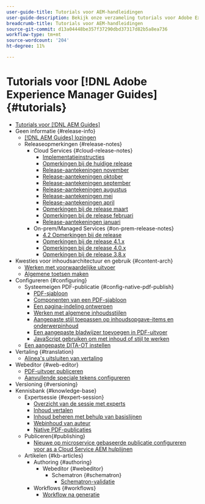 ```yaml
---
user-guide-title: Tutorials voor AEM-handleidingen
user-guide-description: Bekijk onze verzameling tutorials voor Adobe Experience Manager-handleidingen.
breadcrumb-title: Tutorials voor AEM-handleidingen
source-git-commit: d13a04448be357f37290dbd37317d82b5a8ea736
workflow-type: tm+mt
source-wordcount: '204'
ht-degree: 11%

---
```



# Tutorials voor [!DNL Adobe Experience Manager Guides] {#tutorials}

+ [Tutorials voor [!DNL AEM Guides]](overview.md)
+ Geen informatie {#release-info}
   + [[!DNL AEM Guides] lozingen](./release-info/latest-release-info.md)
   + Releaseopmerkingen {#release-notes}
      + Cloud Services {#cloud-release-notes}
         + [Implementatieinstructies](./release-info/deploy-xml-on-aemaacs.md)
         + [Opmerkingen bij de huidige release](./release-info/release-notes-2023.2.0.md)
         + [Release-aantekeningen november](./release-info/release-notes-2022.11.0.md)
         + [Release-aantekeningen oktober](./release-info/release-notes-2022.10.0.md)
         + [Release-aantekeningen september](./release-info/release-notes-2022.9.0.md)
         + [Release-aantekeningen augustus](./release-info/release-notes-2022.8.0.md)
         + [Release-aantekeningen mei](./release-info/release-notes-2022.5.0.md)
         + [Release-aantekeningen april](./release-info/release-notes-2022.4.0.md)
         + [Opmerkingen bij de release maart](./release-info/release-notes-2022.3.0.md)
         + [Opmerkingen bij de release februari](./release-info/release-notes-2022.2.0.md)
         + [Release-aantekeningen januari](./release-info/release-notes-2022.1.0.md)
      + On-prem/Managed Services {#on-prem-release-notes}
         + [4.2 Opmerkingen bij de release](./release-info/release-notes-4.2.md)
         + [Opmerkingen bij de release 4.1.x](./release-info/release-notes-4.1.md)
         + [Opmerkingen bij de release 4.0.x](https://helpx.adobe.com/xml-documentation-for-experience-manager/release-note/release-notes-xml-documentation-solution-4-0.html)
         + [Opmerkingen bij de release 3.8.x](https://helpx.adobe.com/xml-documentation-for-experience-manager/release-note/release-notes-xml-documentation-solution-3-8.html)
+ Kwesties voor inhoudsarchitectuur en gebruik {#content-arch}
   + [Werken met voorwaardelijke uitvoer](./content-architecture/create-and-use-conditions.md)
   + [Algemene toetsen maken](./content-architecture/create-global-keys.md)
+ Configureren {#configuring}
   + Systeemeigen PDF-publicatie {#config-native-pdf-publish}
      + [PDF-sjabloon](./native-pdf/pdf-template.md)
      + [Componenten van een PDF-sjabloon](./native-pdf/components-pdf-template.md)
      + [Een pagina-indeling ontwerpen](./native-pdf/design-page-layout.md)
      + [Werken met algemene inhoudsstijlen](./native-pdf/stylesheet.md)
      + [Aangepaste stijl toepassen op inhoudsopgave-items en onderwerpinhoud](./native-pdf/custom-style-toc.md)
      + [Een aangepaste bladwijzer toevoegen in PDF-uitvoer](./native-pdf/add-custom-bookmark.md)
      + [JavaScript gebruiken om met inhoud of stijl te werken](./native-pdf/use-javascript-content-style.md)
   + [Een aangepaste DITA-OT instellen](./configuring/setup-a-custom-dita-ot.md)
+ Vertaling {#translation}
   + [Alinea&#39;s uitsluiten van vertaling](./translation/exclude-paragraphs-from-translation.md)
+ Webeditor {#web-editor}
   + [PDF-uitvoer publiceren](./web-editor/native-pdf-web-editor.md)
   + [Aanvullende speciale tekens configureren](./web-editor/configure-additional-special-characters.md)
+ Versioning {#versioning}
+ Kennisbank {#knowledge-base}
   + Expertsessie {#expert-session}
      + [Overzicht van de sessie met experts](./knowledge-base/expert-sessions/expert-session.md)
      + [Inhoud vertalen](./knowledge-base/expert-sessions/translating-content-using-aem-guides-oct22.md)
      + [Inhoud beheren met behulp van basislijnen](./knowledge-base/expert-sessions/baselines-dec22.md)
      + [Webinhoud van auteur](./knowledge-base/expert-sessions/webbased-authoring-jan2023.md)
      + [Native PDF-publicaties](./knowledge-base/expert-sessions/native-pdf-publishing-essentials-feb23.md)
   + Publiceren{#publishing}
      + [Nieuwe op microservice gebaseerde publicatie configureren voor as a Cloud Service AEM hulplijnen](./knowledge-base/publishing/configure-microservices.md)
   + Artikelen {#kb-articles}
      + Authoring {#authoring}
         + Webeditor {#webeditor}
            + Schematron {#schematron}
               + [Schematron-validatie](./knowledge-base/kb-articles/authoring/webeditor/schematron/vailidating-with-schematron.md)
      + Workflows {#workflows}
         + [Workflow na generatie](./knowledge-base/kb-articles/workflows/using-post-generation-workflow.md)
